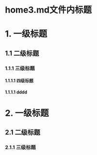 # home3.md文件内标题

# 1. 一级标题
## 1.1 二级标题

### 1.1.1 三级标题

#### 1.1.1.1 四级标题

#### 1.1.1.1 dddd

# 2. 一级标题
## 2.1 二级标题

### 2.1.1 三级标题